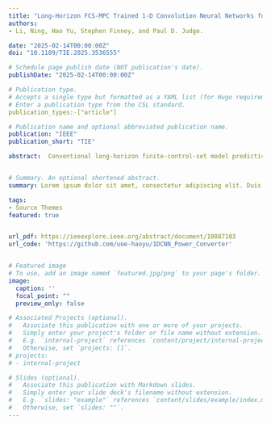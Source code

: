 ```yaml
---
title: "Long-Horizon FCS-MPC Trained 1-D Convolution Neural Networks for FPGA-Based Power-Electronic Converter Control With a Si/SiC Hybrid Converter Case Study."
authors:
- Li, Ning, Hao Yu, Stephen Finney, and Paul D. Judge.

date: "2025-02-14T00:00:00Z"
doi: "10.1109/TIE.2025.3536555"

# Schedule page publish date (NOT publication's date).
publishDate: "2025-02-14T00:00:00Z"

# Publication type.
# Accepts a single type but formatted as a YAML list (for Hugo requirements).
# Enter a publication type from the CSL standard.
publication_types:-["article"]

# Publication name and optional abbreviated publication name.
publication: "IEEE"
publication_short: "TIE"

abstract:  Conventional long-horizon finite-control-set model predictive control (FCS-MPC) for power electronics has two main real-time implementation problems, 1) calculation burden and latency; 2) high hardware resource requirements on real-time platforms such as FPGA. To solve these problems, machine learning models have been proposed using model predictive control results as offline training data to train an artificial neural network (ANN), which will be implemented in the real-time controller instead of the original model predictive control model. In this way, the ANN reduces the online calculation burden and the hardware resource requirements. In this article, an FPGA-based 1-D convolution neural network (CNN) for long-horizon FCS-MPC is proposed. To simplify the network model and reduce the hardware resources further, model compression techniques of pruning, fine-tuning, and quantization are implemented. The proposed model is verified using a parallel hybrid converter as a case study converter, with performance and hardware resource requirements compared to conventional FCS-MPC and multilayer perceptron (MLP) models. The results show that the proposed compressed CNN model can reduce FPGA DSP resource requirements by 75% compared to an FCS-MPC model and an MLP model, while also achieving comparable or superior performance.


# Summary. An optional shortened abstract.
summary: Lorem ipsum dolor sit amet, consectetur adipiscing elit. Duis posuere tellus ac convallis placerat. Proin tincidunt magna sed ex sollicitudin condimentum.

tags:
- Source Themes
featured: true


url_pdf: https://ieeexplore.ieee.org/abstract/document/10887103
url_code: 'https://github.com/uoe-haoyu/1DCNN_Power_Converter'


# Featured image
# To use, add an image named `featured.jpg/png` to your page's folder. 
image:
  caption: ''
  focal_point: ""
  preview_only: false

# Associated Projects (optional).
#   Associate this publication with one or more of your projects.
#   Simply enter your project's folder or file name without extension.
#   E.g. `internal-project` references `content/project/internal-project/index.md`.
#   Otherwise, set `projects: []`.
# projects:
# - internal-project

# Slides (optional).
#   Associate this publication with Markdown slides.
#   Simply enter your slide deck's filename without extension.
#   E.g. `slides: "example"` references `content/slides/example/index.md`.
#   Otherwise, set `slides: ""`.
---
```



